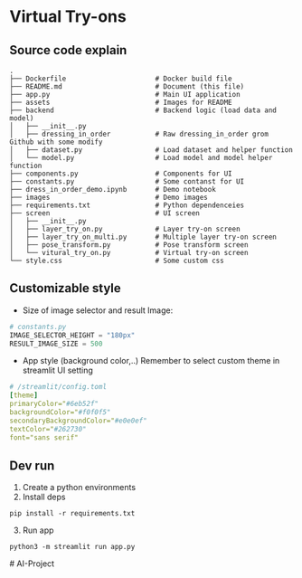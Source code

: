 # Virtual Try-ons

## Source code explain
```
.
├── Dockerfile                      # Docker build file
├── README.md                       # Document (this file)
├── app.py                          # Main UI application
├── assets                          # Images for README
├── backend                         # Backend logic (load data and model)
│   ├── __init__.py
│   ├── dressing_in_order           # Raw dressing_in_order grom Github with some modify
│   ├── dataset.py                  # Load dataset and helper function
│   └── model.py                    # Load model and model helper function
├── components.py                   # Components for UI
├── constants.py                    # Some contanst for UI
├── dress_in_order_demo.ipynb       # Demo notebook
├── images                          # Demo images
├── requirements.txt                # Python dependenceies 
├── screen                          # UI screen
│   ├── __init__.py
│   ├── layer_try_on.py             # Layer try-on screen
│   ├── layer_try_on_multi.py       # Multiple layer try-on screen
│   ├── pose_transform.py           # Pose transform screen
│   └── vitural_try_on.py           # Virtual try-on screen
└── style.css                       # Some custom css
```


## Customizable style

- Size of image selector and result Image:
```py
# constants.py
IMAGE_SELECTOR_HEIGHT = "180px"
RESULT_IMAGE_SIZE = 500
```

- App style (background color,..)
Remember to select custom theme in streamlit UI setting
```yaml
# /streamlit/config.toml
[theme]
primaryColor="#6eb52f"
backgroundColor="#f0f0f5"
secondaryBackgroundColor="#e0e0ef"
textColor="#262730"
font="sans serif"
```

## Dev run
1. Create a python environments
2. Install deps
```
pip install -r requirements.txt
```
3. Run app
```
python3 -m streamlit run app.py
```
#   A I - P r o j e c t  
 